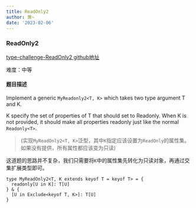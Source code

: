 ```yaml
---
title: ReadOnly2
author: 萧~
date: '2023-02-06'
---
```


### ReadOnly2
[type-challenge-ReadOnly2 github地址](https://github.com/type-challenges/type-challenges/blob/main/questions/00008-medium-readonly-2/README.zh-CN.md)

难度：中等

#### 题目描述

Implement a generic ```MyReadonly2<T, K>``` which takes two type argument T and K.

K specify the set of properties of T that should set to Readonly. When K is not provided, it should make all properties readonly just like the normal ```Readonly<T>```.

>(实现```MyReadOnly2<T, K>```泛型，其中```K```指定应该设置为```ReadOnly```的属性集。如果没有提供，所有属性都应该变为只读)

这道题的思路并不复杂，我们只需要将```K```中的属性集先转化为只读对象，再通过交集扩展类型即可。

```
type MyReadOnly2<T, K extends keyof T = keyof T> = {
  readonly[U in K]: T[U]
} & {
  [U in Exclude<keyof T, K>]: T[U]
}
```